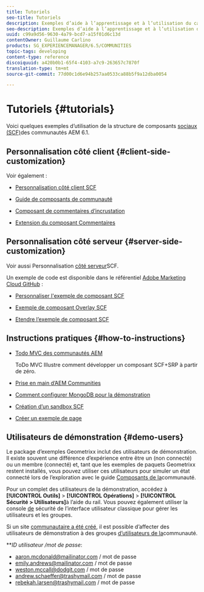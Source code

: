 ```yaml
---
title: Tutoriels
seo-title: Tutoriels
description: Exemples d’aide à l’apprentissage et à l’utilisation du cadre des composants sociaux des communautés AEM
seo-description: Exemples d’aide à l’apprentissage et à l’utilisation du cadre des composants sociaux des communautés AEM
uuid: c99a9d56-9630-4a79-bcd7-a15f01d6c13d
contentOwner: Guillaume Carlino
products: SG_EXPERIENCEMANAGER/6.5/COMMUNITIES
topic-tags: developing
content-type: reference
discoiquuid: a420b0b1-65f4-4103-a7c9-263657c7870f
translation-type: tm+mt
source-git-commit: 77d00c1d6e94b257aa0533ca88b5f9a12dba0054

---
```



# Tutoriels {#tutorials}

Voici quelques exemples d’utilisation de la structure de composants [sociaux (SCF)](scf.md)des communautés AEM 6.1.

## Personnalisation côté client {#client-side-customization}

Voir également :

* [Personnalisation côté client SCF](client-customize.md)

* [Guide de composants de communauté](components-guide.md)

* [Composant de commentaires d’incrustation](overlay-comments.md)

* [Extension du composant Commentaires](extend-comments.md)

## Personnalisation côté serveur {#server-side-customization}

Voir aussi Personnalisation [côté serveur](server-customize.md)SCF.

Un exemple de code est disponible dans le référentiel [Adobe Marketing Cloud GitHub](https://github.com/Adobe-Marketing-Cloud) :

* [Personnaliser l&#39;exemple de composant SCF](https://github.com/Adobe-Marketing-Cloud/aem-scf-sample-components-customize)

* [Exemple de composant Overlay SCF](https://github.com/Adobe-Marketing-Cloud/aem-scf-sample-components-overlay)

* [Etendre l’exemple de composant SCF](https://github.com/Adobe-Marketing-Cloud/aem-scf-sample-components-extension)

## Instructions pratiques {#how-to-instructions}

* [Todo MVC des communautés AEM](https://github.com/Adobe-Marketing-Cloud/aem-communities-todomvc-sample)

   ToDo MVC Illustre comment développer un composant SCF+SRP à partir de zéro.

* [Prise en main d’AEM Communities](getting-started.md)

* [Comment configurer MongoDB pour la démonstration](demo-mongo.md)

* [Création d’un sandbox SCF](an-scf-sandbox.md)

* [Créer un exemple de page](create-sample-page.md)

## Utilisateurs de démonstration {#demo-users}

Le package d’exemples Geometrixx inclut des utilisateurs de démonstration. Il existe souvent une différence d’expérience entre être un (non connecté) ou un membre (connecté) et, tant que les exemples de paquets Geometrixx restent installés, vous pouvez utiliser ces utilisateurs pour simuler un état connecté lors de l’exploration avec le guide [Composants de la](components-guide.md)communauté.

Pour un  complet des utilisateurs de la démonstration, accédez à **[!UICONTROL Outils]** > **[!UICONTROL Opérations]** > **[!UICONTROL Sécurité > Utilisateurs]**&#x200B;à l’aide du rail. Vous pouvez également utiliser la console [de](http://localhost:4502/useradmin) sécurité de l’interface utilisateur classique pour gérer les utilisateurs et les groupes.

Si un site [communautaire a été créé](getting-started.md), il est possible d’affecter des utilisateurs de démonstration à des groupes [d’utilisateurs de la](users.md)communauté.

***ID *utilisateur /*mot de passe***:

* aaron.mcdonald@mailinator.com / mot de passe
* emily.andrews@mailinator.com / mot de passe
* weston.mccall@dodgit.com / mot de passe
* andrew.schaeffer@trashymail.com / mot de passe
* rebekah.larsen@trashymail.com / mot de passe
